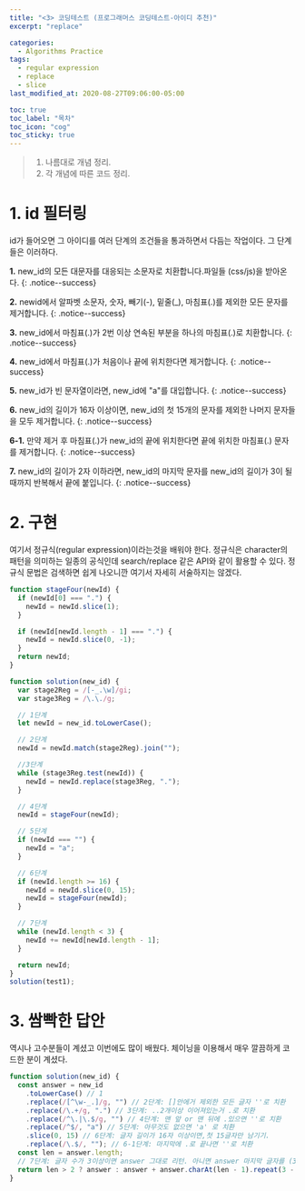 ```yaml
---
title: "<3> 코딩테스트 (프로그래머스 코딩테스트-아이디 추천)"
excerpt: "replace"

categories:
  - Algorithms Practice
tags:
  - regular expression
  - replace
  - slice
last_modified_at: 2020-08-27T09:06:00-05:00

toc: true
toc_label: "목차"
toc_icon: "cog"
toc_sticky: true
---
```


> 1. 나름대로 개념 정리.
> 2. 각 개념에 따른 코드 정리.

# 1. id 필터링

id가 들어오면 그 아이디를 여러 단계의 조건들을 통과하면서 다듬는 작업이다. 그 단계들은 이러하다.

**1.** new_id의 모든 대문자를 대응되는 소문자로 치환합니다.파일들 (css/js)을 받아온다.
{: .notice--success}

**2.** newid에서 알파벳 소문자, 숫자, 빼기(-), 밑줄(\_), 마침표(.)를 제외한 모든 문자를 제거합니다.
{: .notice--success}

**3.** new_id에서 마침표(.)가 2번 이상 연속된 부분을 하나의 마침표(.)로 치환합니다.
{: .notice--success}

**4.** new_id에서 마침표(.)가 처음이나 끝에 위치한다면 제거합니다.
{: .notice--success}

**5.** new_id가 빈 문자열이라면, new_id에 "a"를 대입합니다.
{: .notice--success}

**6.** new_id의 길이가 16자 이상이면, new_id의 첫 15개의 문자를 제외한 나머지 문자들을 모두 제거합니다.
{: .notice--success}

**6-1.** 만약 제거 후 마침표(.)가 new_id의 끝에 위치한다면 끝에 위치한 마침표(.) 문자를 제거합니다.
{: .notice--success}

**7.** new_id의 길이가 2자 이하라면, new_id의 마지막 문자를 new_id의 길이가 3이 될 때까지 반복해서 끝에 붙입니다.
{: .notice--success}

# 2. 구현

여기서 정규식(regular expression)이라는것을 배워야 한다. 정규식은 character의 패턴을 의미하는 일종의 공식인데 search/replace 같은 API와 같이 활용할 수 있다. 정규식 문법은 검색하면 쉽게 나오니깐 여기서 자세히 서술하지는 않겠다.

```javascript
function stageFour(newId) {
  if (newId[0] === ".") {
    newId = newId.slice(1);
  }

  if (newId[newId.length - 1] === ".") {
    newId = newId.slice(0, -1);
  }
  return newId;
}

function solution(new_id) {
  var stage2Reg = /[-_.\w]/gi;
  var stage3Reg = /\.\./g;

  // 1단계
  let newId = new_id.toLowerCase();

  // 2단계
  newId = newId.match(stage2Reg).join("");

  //3단계
  while (stage3Reg.test(newId)) {
    newId = newId.replace(stage3Reg, ".");
  }

  // 4단계
  newId = stageFour(newId);

  // 5단계
  if (newId === "") {
    newId = "a";
  }

  // 6단계
  if (newId.length >= 16) {
    newId = newId.slice(0, 15);
    newId = stageFour(newId);
  }

  // 7단계
  while (newId.length < 3) {
    newId += newId[newId.length - 1];
  }

  return newId;
}
solution(test1);
```

# 3. 쌈빡한 답안

역시나 고수분들이 계셨고 이번에도 많이 배웠다. 체이닝을 이용해서 매우 깔끔하게 코드한 분이 계셨다.

```javascript
function solution(new_id) {
  const answer = new_id
    .toLowerCase() // 1
    .replace(/[^\w-_.]/g, "") // 2단계: []안에거 제외한 모든 글자 ''로 치환
    .replace(/\.+/g, ".") // 3단계: ..2개이상 이어져있는거 .로 치환
    .replace(/^\.|\.$/g, "") // 4단계: 맨 앞 or 맨 뒤에 .있으면 ''로 치환
    .replace(/^$/, "a") // 5단계: 아무것도 없으면 'a' 로 치환
    .slice(0, 15) // 6단계: 글자 길이가 16자 이상이면,첫 15글자만 남기기.
    .replace(/\.$/, ""); // 6-1단계: 마지막에 .로 끝나면 ''로 치환
  const len = answer.length;
  // 7단계: 글자 수가 3이상이면 answer 그대로 리턴. 아니면 answer 마지막 글자를 (3-len) 만큼 반복해서 answer뒤에 붙여서 리턴
  return len > 2 ? answer : answer + answer.charAt(len - 1).repeat(3 - len);
}
```
